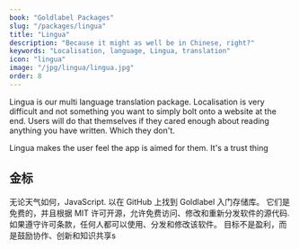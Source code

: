 ```yaml
---
book: "Goldlabel Packages"
slug: "/packages/lingua"
title: "Lingua"
description: "Because it might as well be in Chinese, right?"
keywords: "Localisation, language, Lingua, translation"
icon: "lingua"
image: "/jpg/lingua/lingua.jpg"
order: 8
---
```

Lingua is our multi language translation package. Localisation is very difficult and not something you want to simply bolt onto a website at the end. Users will do that themselves if they cared enough about reading anything you have written. Which they don't.

Lingua makes the user feel the app is aimed for them. It's a trust thing

## 金标

无论天气如何，JavaScript. 以在 GitHub 上找到 Goldlabel 入门存储库。 它们是免费的，并且根据 MIT 许可开源，允许免费访问、修改和重新分发软件的源代码. 如果遵守许可条款，任何人都可以使用、分发和修改该软件。 目标不是盈利，而是鼓励协作、创新和知识共享s